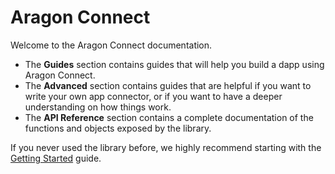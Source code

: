 # Aragon Connect

Welcome to the Aragon Connect documentation.

- The **Guides** section contains guides that will help you build a dapp using Aragon Connect.
- The **Advanced** section contains guides that are helpful if you want to write your own app connector, or if you want to have a deeper understanding on how things work.
- The **API Reference** section contains a complete documentation of the functions and objects exposed by the library.

If you never used the library before, we highly recommend starting with the [Getting Started](guides/getting-started) guide.
